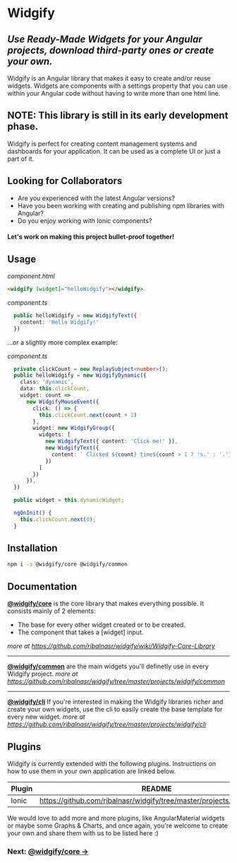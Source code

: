 # Widgify
## _Use Ready-Made Widgets for your Angular projects, download third-party ones or create your own._

Widgify is an Angular library that makes it easy to create and/or reuse widgets.
Widgets are components with a settings property that you can use within your Angular code without having to write more than one html line.

## NOTE: This library is still in its early development phase.

Widgify is perfect for creating content management systems and dashboards for your application. It can be used as a complete UI or just a part of it.

## Looking for Collaborators

- Are you experienced with the latest Angular versions?
- Have you been working with creating and publishing npm libraries with Angular?
- Do you enjoy working with Ionic components?

#### Let's work on making this project bullet-proof together!


## Usage
_component.html_
```html
<widgify [widget]="helloWidgify"></widgify>
```
_component.ts_
```ts
  public helloWidgify = new WidgifyText({
    content: 'Hello Widgify!'
  })
```

...or a slightly more complex example:

_component.ts_
```ts
  private clickCount = new ReplaySubject<number>();
  public helloWidgify = new WidgifyDynamic({
    class: 'dynamic',
    data: this.clickCount,
    widget: count =>
      new WidgifyMouseEvent({
        click: () => {
          this.clickCount.next(count + 1)
        },
        widget: new WidgifyGroup({
          widgets: [
            new WidgifyText({ content: 'Click me!' }),
            new WidgifyText({
              content: ` Clicked ${count} time${count > 1 ? 's.' : '.'}`
            })
          ]
        })
      }),
  })

  public widget = this.dynamicWidget;

  ngOnInit() {
    this.clickCount.next(0);
  }
```


## Installation

```sh
npm i -s @widgify/core @widgify/common
```

## Documentation

[__@widgify/core__](https://github.com/ribalnasr/widgify/wiki/Widgify-Core-Library) is the core library that makes everything possible.
It consists mainly of 2 elements:
- The base for every other widget created or to be created.
- The <widgify> component that takes a [widget] input.

_more at https://github.com/ribalnasr/widgify/wiki/Widgify-Core-Library_

----

[__@widgify/common__](https://github.com/ribalnasr/widgify/tree/master/projects/widgify/common) are the main widgets you'll definetly use in every Widgify project.
_more at https://github.com/ribalnasr/widgify/tree/master/projects/widgify/common_

----

[__@widgify/cli__](https://github.com/ribalnasr/widgify/tree/master/projects/widgify/cli) If you're interested in making the Widgify libraries richer and create your own widgets, use the cli to easily create the base template for every new widget.
_more at https://github.com/ribalnasr/widgify/tree/master/projects/widgify/cli_


## Plugins

Widgify is currently extended with the following plugins.
Instructions on how to use them in your own application are linked below.

| Plugin | README                                                                  |
|--------|-------------------------------------------------------------------------|
| Ionic  | https://github.com/ribalnasr/widgify/tree/master/projects/widgify/ionic |


We would love to add more and more plugins, like AngularMaterial widgets or maybe some Graphs & Charts, and once again, you're welcome to create your own and share them with us to be listed here :)

### Next: [__@widgify/core →__](https://github.com/ribalnasr/widgify/wiki/Widgify-Core-Library)